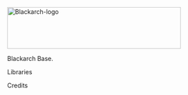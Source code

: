 
<img width="400" height="96" alt="Blackarch-logo" src="https://github.com/user-attachments/assets/6556674a-4be1-4f92-a9ec-934ea3e835e3" />

Blackarch Base.

Libraries

Credits

